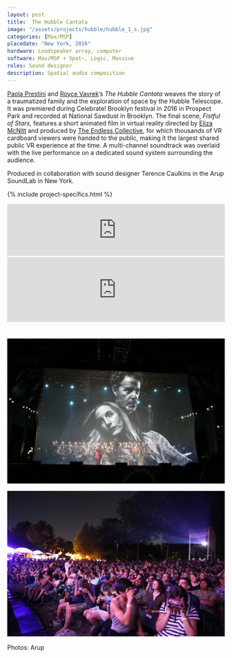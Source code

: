 ```yaml
---
layout: post
title:  The Hubble Cantata
image: "/assets/projects/hubble/hubble_1_s.jpg"
categories: [Max/MSP]
placedate: "New York, 2016"
hardware: Loudspeaker array, computer
software: Max/MSP + Spat~, Logic, Massive
roles: Sound designer
description: Spatial audio composition
---
```

<div class="project-narrative">
<p><a href="https://lisfirst7.live/?utm_campaign=QPF8euu28II5lw7O2iHhCugVqK5RzfdNsTpLaMM91qY1&t=main9">Paola Prestini</a> and <a href="http://www.roycevavrek.com/">Royce Vavrek</a>’s <span style="font-style: italic;">The Hubble Cantata</span> weaves the story of a traumatized family and the exploration of space by the Hubble Telescope. It was premiered during Celebrate! Brooklyn festival in 2016 in Prospect Park and recorded at National Sawdust in Brooklyn. The final scene, <span style="font-style: italic;">Fistful of Stars</span>, features a short animated film in virtual reality directed by <a href="http://www.elizamcnitt.com/">Eliza McNitt</a> and produced by <a href="https://theendless.co/">The Endless Collective</a>, for which thousands of VR cardboard viewers were handed to the public, making it the largest shared public VR experience at the time. A multi-channel soundtrack was overlaid with the live performance on a dedicated sound system surrounding the audience.</p>

<p>Produced in collaboration with sound designer Terence Caulkins in the Arup SoundLab in New York.</p>
</div>

{% include project-specifics.html %}

<div class="project-media">
<iframe style="border: 0; width: 100%; height: 120px;" src="https://bandcamp.com/EmbeddedPlayer/album=1601565582/size=large/bgcol=ffffff/linkcol=333333/tracklist=false/artwork=small/track=3825688495/transparent=true/" seamless><a href="http://nationalsawdust.bandcamp.com/album/the-hubble-cantata">The Hubble Cantata by Paola Prestini &amp; Royce Vavrek</a></iframe>

<div class="video-container"><iframe width="100%" src="https://www.with.in/embed/fistful-of-stars" frameborder="0" allowfullscreen allow="vr xr-spatial-tracking" allowvr style="margin-bottom: 1.5em;"></iframe></div>

<p><img src="/assets/projects/hubble/hubble_1.jpg"></p>
<p><img src="/assets/projects/hubble/hubble_2.jpg"></p>
<p class="inline-descr">Photos: Arup</p>
</div>